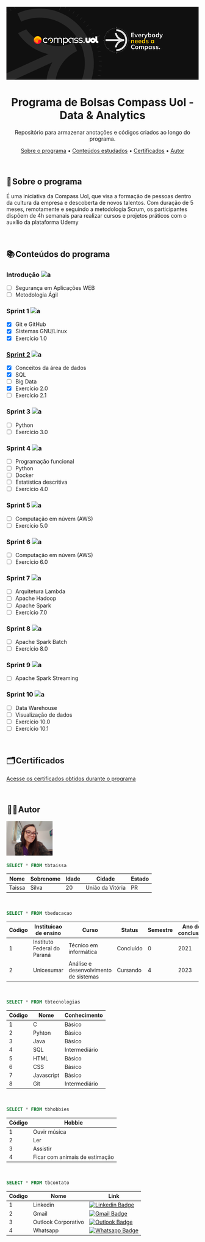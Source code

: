 <a href="https://compass.uol/pt/home/?utm_source=google-ads&utm_medium=ppc&utm_campaign=compasso-uol-institucional&utm_term=compass%20uol&gclid=Cj0KCQiA8t2eBhDeARIsAAVEga0psEnDoNWT4VpWMzuImp4AOtzXNza6-2BjcW4NhikaYVwWlSz8DcIaAqvXEALw_wcB"><img src="imagens-readme/capa-compass.png"></a>

<h1 align="center">Programa de Bolsas Compass Uol - Data & Analytics</h1>

<p align="center"> Repositório para armazenar anotações e códigos criados ao longo do programa.</p>

<p align="center">
 <a href="#sobre">Sobre o programa</a> •
 <a href="#conteudos">Conteúdos estudados</a> •
 <a href="#certificados">Certificados</a> •
 <a href="#autor">Autor</a>
</p>

<br>

<a id="sobre"></a>
## 📝 Sobre o programa

É uma iniciativa da Compass Uol, que visa a formação de pessoas dentro da cultura da empresa e descoberta de novos talentos. Com duração de 5 meses, remotamente e seguindo a metodologia Scrum, os participantes dispõem de 4h semanais para realizar cursos e projetos práticos com o auxílio da plataforma Udemy

<br>

<a id="conteudos"></a>
## 📚 Conteúdos do programa

### Introdução ![a](https://img.shields.io/badge/in_progress-yellow)
- [ ] Segurança em Aplicações WEB
- [ ] Metodologia Ágil

### Sprint 1 ![a](https://img.shields.io/badge/done-green)
- [x] Git e GitHub
- [x] Sistemas GNU/Linux 
- [x] Exercício 1.0

### [Sprint 2](/sprint2) ![a](https://img.shields.io/badge/in_progress-yellow)
- [x] Conceitos da área de dados
- [x] SQL
- [ ] Big Data
- [x] Exercício 2.0
- [ ] Exercício 2.1

### Sprint 3 ![a](https://img.shields.io/badge/to_do-red)
- [ ] Python
- [ ] Exercício 3.0

### Sprint 4 ![a](https://img.shields.io/badge/to_do-red)
- [ ] Programação funcional
- [ ] Python
- [ ] Docker
- [ ] Estatística descritiva
- [ ] Exercício 4.0

### Sprint 5 ![a](https://img.shields.io/badge/to_do-red)
- [ ] Computação em núvem (AWS)
- [ ] Exercício 5.0

### Sprint 6 ![a](https://img.shields.io/badge/to_do-red)
- [ ] Computação em núvem (AWS)
- [ ] Exercício 6.0

### Sprint 7 ![a](https://img.shields.io/badge/to_do-red)
- [ ] Arquitetura Lambda
- [ ] Apache Hadoop
- [ ] Apache Spark
- [ ] Exercício 7.0

### Sprint 8 ![a](https://img.shields.io/badge/to_do-red)
- [ ] Apache Spark Batch
- [ ] Exercício 8.0

### Sprint 9 ![a](https://img.shields.io/badge/to_do-red)
- [ ] Apache Spark Streaming

### Sprint 10 ![a](https://img.shields.io/badge/to_do-red)
- [ ] Data Warehouse
- [ ] Visualização de dados
- [ ] Exercício 10.0
- [ ] Exercício 10.1

<br> 

<a id="certificados"></a>
## 🗂️ Certificados

<a href="/certificados">Acesse os certificados obtidos durante o programa</a>

<br>

<a id="autor"></a>
##  👩‍💻 Autor

<img height="90px" src=imagens-readme/autor.jpg> 

```SQL
SELECT * FROM tbtaissa
```

| Nome | Sobrenome | Idade | Cidade | Estado 
|--- |--- |--- |--- |---
| Taissa | Silva | 20 | União da Vitória | PR 

<br>

```SQL
SELECT * FROM tbeducacao
```

| Código | Instituicao de ensino | Curso | Status | Semestre | Ano de conclusão 
|--- |--- |--- |--- |--- |---
| 1 | Instituto Federal do Paraná | Técnico em informática | Concluído | 0 | 2021
| 2 | Unicesumar | Análise e desenvolvimento de sistemas | Cursando | 4 | 2023

<br>

```SQL
SELECT * FROM tbtecnologias
```

| Código | Nome | Conhecimento 
|--- |--- |---
| 1 | C | Básico
| 2 | Pyhton | Básico
| 3 | Java | Básico
| 4 | SQL | Intermediário
| 5 | HTML | Básico
| 6 | CSS | Básico
| 7 | Javascript | Básico
| 8 | Git | Intermediário

<br>

```SQL
SELECT * FROM tbhobbies
```

| Código | Hobbie
|--- |---
| 1 | Ouvir música 
| 2 | Ler
| 3 | Assistir
| 4 | Ficar com animais de estimação

<br>

```SQL
SELECT * FROM tbcontato
```
| Código | Nome | Link
|--- |--- |---
| 1 | Linkedin | [![Linkedin Badge](https://img.shields.io/badge/-Taissa-blue?style=flat-square&logo=Linkedin&logoColor=white&link=https://www.linkedin.com/in/taissa-silva-39a4171b5/)](https://www.linkedin.com/in/taissa-silva-39a4171b5/) 
| 2 | Gmail | [![Gmail Badge](https://img.shields.io/badge/-staissa002@gmail.com-c14438?style=flat-square&logo=Gmail&logoColor=white&link=mailto:staissa002@gmail.com)](mailto:staissa002@gmail.com)
| 3 | Outlook Corporativo | [![Outlook Badge](https://img.shields.io/badge/-taissa.silva.pb@compasso.com.br-blue?style=flat-square&logo=microsoft-outlook&logoColor=white&link=mailto:taissa.silva.pb@compasso.com.br)](mailto:taissa.silva.pb@compasso.com.br)
| 4 | Whatsapp | [![Whatsapp Badge](https://img.shields.io/badge/(42)_98801--0516-25D366?style=flat-square&logo=whatsapp&logoColor=white)](https://wa.me/42988010516)

